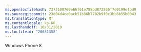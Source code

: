 ```yaml
---
ms.openlocfilehash: 737f108760e66f61e788bd872266f7e0199efbd9
ms.sourcegitcommit: 23d04d4ce0acb51b86b7702b9f0c3bb6b55b0043
ms.translationtype: MT
ms.contentlocale: ko-KR
ms.lasthandoff: 10/31/2019
ms.locfileid: "20631358"
---
```

<Token xmlns:xlink="http://www.w3.org/1999/xlink">Windows Phone 8</Token>